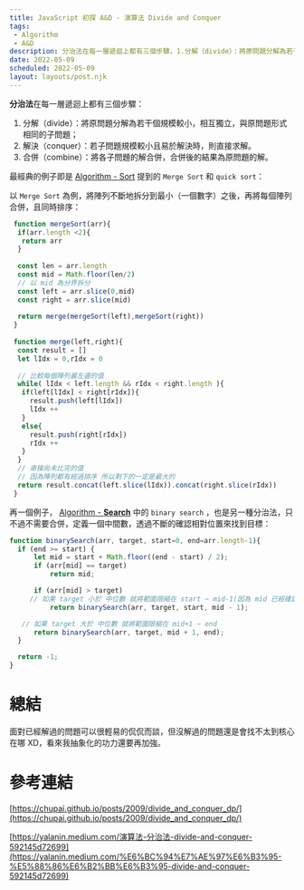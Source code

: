 ```yaml
---
title: JavaScript 初探 A&D - 演算法 Divide and Conquer
tags:
 - Algorithm
 - A&D
description: 分治法在每一層遞迴上都有三個步驟，1.分解（divide）：將原問題分解為若干個規模較小，相互獨立，與原問題形式相同的子問題；2. 解決（conquer）：若子問題規模較小且易於解決時，則直接求解。3. 合併（combine）：將各子問題的解合併，合併後的結果為原問題的解。分治法在每一層遞迴上都有三個步驟：
date: 2022-05-09
scheduled: 2022-05-09
layout: layouts/post.njk
---
```

**分治法**在每一層遞迴上都有三個步驟：

1. 分解（divide）：將原問題分解為若干個規模較小，相互獨立，與原問題形式相同的子問題；
2. 解決（conquer）：若子問題規模較小且易於解決時，則直接求解。
3. 合併（combine）：將各子問題的解合併，合併後的結果為原問題的解。

最經典的例子即是 [Algorithm - Sort](https://www.notion.so/Algorithm-Sort-29a95580bfd74da89f5b118ce2ce73fe) 提到的 `Merge Sort` 和 `quick sort`：

以 `Merge Sort` 為例，將陣列不斷地拆分到最小（一個數字）之後，再將每個陣列合併，且同時排序：

```jsx
 function mergeSort(arr){
  if(arr.length <2){
   return arr
  }
 
  const len = arr.length
  const mid = Math.floor(len/2)
  // 以 mid 為分界拆分
  const left = arr.slice(0,mid)
  const right = arr.slice(mid)
  
  return merge(mergeSort(left),mergeSort(right))
 }
 
 function merge(left,right){
  const result = []
  let lIdx = 0,rIdx = 0
  
  // 比較每個陣列最左邊的值
  while( lIdx < left.length && rIdx < right.length ){
   if(left[lIdx] < right[rIdx]){
     result.push(left[lIdx])
     lIdx ++
   }
   else{
     result.push(right[rIdx])
     rIdx ++
   }
  }
  // 串接尚未比完的值
  // 因為陣列都有經過排序 所以剩下的一定是最大的
  return result.concat(left.slice(lIdx)).concat(right.slice(rIdx))
 }
```

再一個例子， [Algorithm - ****Search****](https://www.notion.so/Algorithm-Search-712e570c512146d1a40457af36d33d14) 中的 `binary search` ，也是另一種分治法，只不過不需要合併，定義一個中間數，透過不斷的確認相對位置來找到目標：

```jsx
function binarySearch(arr, target, start=0, end=arr.length-1){
  if (end >= start) {
      let mid = start + Math.floor((end - start) / 2);
      if (arr[mid] == target)
          return mid;

      if (arr[mid] > target)
     // 如果 target 小於 中位數 就將範圍限縮在 start ~ mid-1(因為 mid 已經確認不是要找的數了)
          return binarySearch(arr, target, start, mid - 1);

   // 如果 target 大於 中位數 就將範圍限縮在 mid+1 ~ end
      return binarySearch(arr, target, mid + 1, end);
  }

  return -1;
}
```

# 總結

面對已經解過的問題可以很輕易的侃侃而談，但沒解過的問題還是會找不太到核心在哪 XD，看來我抽象化的功力還要再加強。

# 參考連結

[https://chupai.github.io/posts/2009/divide_and_conquer_dp/](https://chupai.github.io/posts/2009/divide_and_conquer_dp/)

[https://yalanin.medium.com/演算法-分治法-divide-and-conquer-592145d72699](https://yalanin.medium.com/%E6%BC%94%E7%AE%97%E6%B3%95-%E5%88%86%E6%B2%BB%E6%B3%95-divide-and-conquer-592145d72699)
